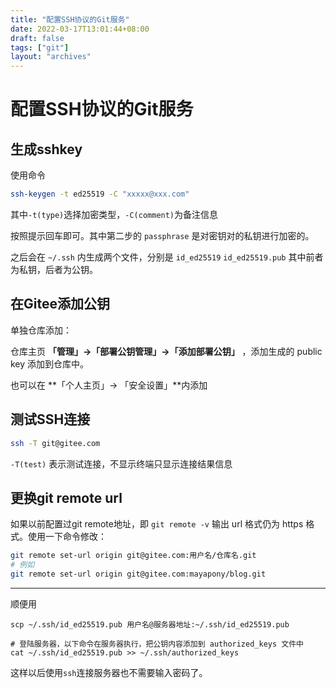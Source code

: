 ```yaml
---
title: "配置SSH协议的Git服务"
date: 2022-03-17T13:01:44+08:00
draft: false
tags: ["git"]
layout: "archives"
---
```


# 配置SSH协议的Git服务

## 生成sshkey

使用命令

```sh
ssh-keygen -t ed25519 -C "xxxxx@xxx.com"  
```

其中`-t(type)`选择加密类型，`-C(comment)`为备注信息

按照提示回车即可。其中第二步的 `passphrase` 是对密钥对的私钥进行加密的。

之后会在 `~/.ssh` 内生成两个文件，分别是 `id_ed25519` `id_ed25519.pub` 其中前者为私钥，后者为公钥。

## 在Gitee添加公钥

单独仓库添加：

仓库主页 **「管理」->「部署公钥管理」->「添加部署公钥」** ，添加生成的 public key 添加到仓库中。

也可以在 **「个人主页」-> 「安全设置」**内添加

## 测试SSH连接

```sh
ssh -T git@gitee.com
```

`-T(test)` 表示测试连接，不显示终端只显示连接结果信息



## 更换git remote url

如果以前配置过git remote地址，即 `git remote -v` 输出 url 格式仍为 https 格式。使用一下命令修改：

```sh
git remote set-url origin git@gitee.com:用户名/仓库名.git
# 例如
git remote set-url origin git@gitee.com:mayapony/blog.git
```

---

顺便用

```shell
scp ~/.ssh/id_ed25519.pub 用户名@服务器地址:~/.ssh/id_ed25519.pub 

# 登陆服务器，以下命令在服务器执行，把公钥内容添加到 authorized_keys 文件中
cat ~/.ssh/id_ed25519.pub >> ~/.ssh/authorized_keys
```

这样以后使用`ssh`连接服务器也不需要输入密码了。
